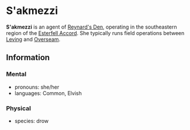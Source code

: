 # S'akmezzi

**S'akmezzi** is an agent of [Reynard's Den](../reynards-den.md), operating in the southeastern region of the [Esterfell Accord](../../../societies/esterfell-accord/esterfell-accord.md). She typically runs field operations between [Leving](../../../societies/esterfell-accord/leving/leving.md) and [Overseam](../../../societies/esterfell-accord/overseam.md).

## Information

### Mental

- pronouns: she/her
- languages: Common, Elvish

### Physical

- species: drow

